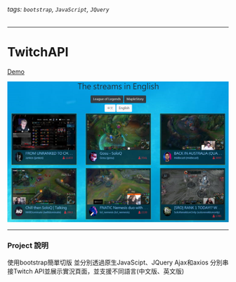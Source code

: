 ###### tags: `bootstrap`, `JavaScript`, `JQuery`

---
# TwitchAPI

[Demo](https://timchen0409.github.io/TwitchAPI/)

![image](https://github.com/TimChen0409/TwitchAPI/blob/master/demo.png)

---

### Project 說明

使用bootstrap簡單切版  並分別透過原生JavaScipt、JQuery Ajax和axios 分別串接Twitch API並展示實況頁面，並支援不同語言(中文版、英文版)

